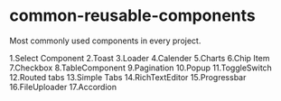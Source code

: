 # common-reusable-components
Most commonly used components in every project.

1.Select Component
2.Toast
3.Loader
4.Calender
5.Charts
6.Chip Item
7.Checkbox
8.TableComponent
9.Pagination
10.Popup
11.ToggleSwitch
12.Routed tabs
13.Simple Tabs
14.RichTextEditor
15.Progressbar
16.FileUploader
17.Accordion
